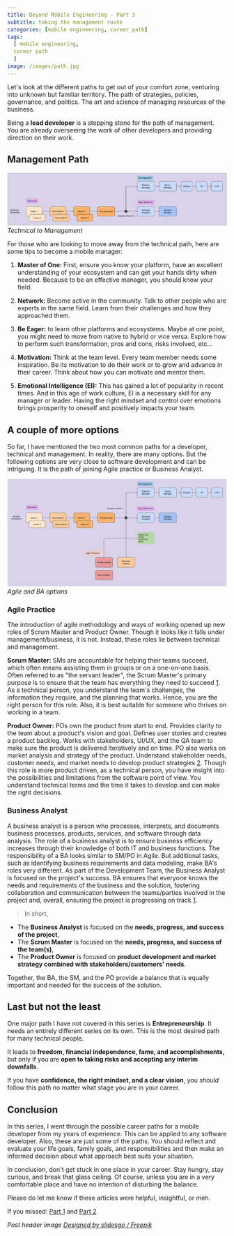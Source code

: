 ```yaml
---
title: Beyond Mobile Engineering - Part 3
subtitle: taking the management route
categories: [mobile engineering, career path]
tags:
  [ mobile engineering,
  career path
  ]
image: /images/path.jpg
---
```


Let's look at the different paths to get out of your comfort zone, venturing into unknown but familiar territory. The path of strategies, policies, governance, and politics. The art and science of managing resources of the business.

Being a **lead developer** is a stepping stone for the path of management. You are already overseeing the work of other developers and providing direction on their work.

## Management Path

![Technical to Management](/images/beyondME/3_1.png)
*Technical to Management*

For those who are looking to move away from the technical path, here are some tips to become a mobile manager:

 1. **Master of One:** First, ensure you know your platform, have an excellent understanding of your ecosystem and can get your hands dirty when needed. Because to be an effective manager, you should know your field.

 2. **Network:** Become active in the community. Talk to other people who are experts in the same field. Learn from their challenges and how they approached them.

 3. **Be Eager:** to learn other platforms and ecosystems. Maybe at one point, you might need to move from native to hybrid or vice versa. Explore how to perform such transformation, pros and cons, risks involved, etc...

 4. **Motivation:** Think at the team level. Every team member needs some inspiration. Be its motivation to do their work or to grow and advance in their career. Think about how you can motivate and mentor them.

 5. **Emotional Intelligence (EI):** This has gained a lot of popularity in recent times. And in this age of work culture, EI is a necessary skill for any manager or leader. Having the right mindset and control over emotions brings prosperity to oneself and positively impacts your team.

## A couple of more options

So far, I have mentioned the two most common paths for a developer, technical and management. In reality, there are many options. But the following options are very close to software development and can be intriguing. It is the path of joining Agile practice or Business Analyst.

![Agile and BA](/images/beyondME/3_2.png)
*Agile and BA options*


### **Agile Practice**

The introduction of agile methodology and ways of working opened up new roles of Scrum Master and Product Owner. Though it looks like it falls under management/business, it is not. Instead, these roles lie between technical and management.

**Scrum Master:** SMs are accountable for helping their teams succeed, which often means assisting them in groups or on a one-on-one basis. Often referred to as "the servant leader", the Scrum Master's primary purpose is to ensure that the team has everything they need to succeed [1](https://www.thebaguide.com/blog/business-analyst-vs-scrum-master-can-i-be-both#:~:text=In%20short%2C%20the%20Business%20Analyst,for%20success%20of%20the%20solution). As a technical person, you understand the team's challenges, the information they require, and the planning that works. Hence, you are the right person for this role. Also, it is best suitable for someone who thrives on working in a team.

**Product Owner:** POs own the product from start to end. Provides clarity to the team about a product's vision and goal. Defines user stories and creates a product backlog. Works with stakeholders, UI/UX, and the QA team to make sure the product is delivered iteratively and on time. PO also works on market analysis and strategy of the product. Understand stakeholder needs, customer needs, and market needs to develop product strategies [2](https://www.iiba.org/business-analysis-blogs/product-owner-vs-business-analyst/#:~:text=To%20summarize%2C%20the%20Product%20Owner,products%20and%20building%20winning%20teams). Though this role is more product driven, as a technical person, you have insight into the possibilities and limitations from the software point of view. You understand technical terms and the time it takes to develop and can make the right decisions.

### Business Analyst

A business analyst is a person who processes, interprets, and documents business processes, products, services, and software through data analysis. The role of a business analyst is to ensure business efficiency increases through their knowledge of both IT and business functions.
The responsibility of a BA looks similar to SM/PO in Agile. But additional tasks, such as identifying business requirements and data modeling, make BA's roles very different.
As part of the Development Team, the Business Analyst is focused on the project's success. BA ensures that everyone knows the needs and requirements of the business and the solution, fostering collaboration and communication between the teams/parties involved in the project and, overall, ensuring the project is progressing on track [1](https://www.thebaguide.com/blog/business-analyst-vs-scrum-master-can-i-be-both#:~:text=In%20short%2C%20the%20Business%20Analyst,for%20success%20of%20the%20solution).
>  In short, 
- The **Business Analyst** is focused on the **needs, progress, and success of the project**, 
- The **Scrum Master** is focused on the **needs, progress, and success of the team(s)**, 
- The **Product Owner** is focused on **product development and market strategy combined with stakeholders/customers' needs**.

Together, the BA, the SM, and the PO provide a balance that is equally important and needed for the success of the solution.

## Last but not the least

One major path I have not covered in this series is **Entrepreneurship**. It needs an entirely different series on its own. This is the most desired path for many technical people.

It leads to **freedom, financial independence, fame, and accomplishments,** but only if you are **open to taking risks and accepting any interim downfalls**.

If you have **confidence, the right mindset, and a clear vision**, you *should* follow this path no matter what stage you are in your career.

## Conclusion

In this series, I went through the possible career paths for a mobile developer from my years of experience. This can be applied to any software developer. Also, these are just some of the paths. You should reflect and evaluate your life goals, family goals, and responsibilities and then make an informed decision about what approach best suits your situation.

In conclusion, don't get stuck in one place in your career. Stay hungry, stay curious, and break that glass ceiling. Of course, unless you are in a very comfortable place and have no intention of disturbing the balance.

Please do let me know if these articles were helpful, insightful, or meh.

If you missed: [Part 1](http://www.pateltarang.com/blog/beyond-mobile-engineering) and [Part 2](http://www.pateltarang.com/blog/beyond-mobile-engineering-part2)

*Post header image [Designed by slidesgo / Freepik]("http://www.freepik.com")*
